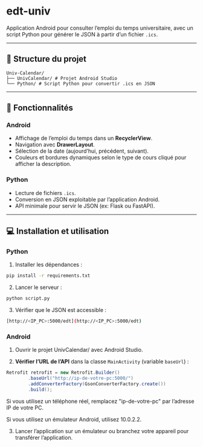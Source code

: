 # edt-univ

Application Android pour consulter l’emploi du temps universitaire, avec un script Python pour générer le JSON à partir d’un fichier `.ics`.

---

## 📂 Structure du projet
```text
Univ-Calendar/
├── UnivCalendar/ # Projet Android Studio
└── Python/ # Script Python pour convertir .ics en JSON
```

---

## 🚀 Fonctionnalités

### Android
- Affichage de l’emploi du temps dans un **RecyclerView**.  
- Navigation avec **DrawerLayout**.  
- Sélection de la date (aujourd’hui, précédent, suivant).  
- Couleurs et bordures dynamiques selon le type de cours cliqué pour afficher la description.  

### Python
- Lecture de fichiers `.ics`.  
- Conversion en JSON exploitable par l’application Android.  
- API minimale pour servir le JSON (ex: Flask ou FastAPI).

---

## 💻 Installation et utilisation

### Python
1. Installer les dépendances :
```bash
pip install -r requirements.txt
```
2. Lancer le serveur :
```bash
python script.py
```
3. Vérifier que le JSON est accessible :
```bash
[http://<IP_PC>:5000/edt](http://<IP_PC>:5000/edt)
```
### Android

1. Ouvrir le projet UnivCalendar/ avec Android Studio.

2. **Vérifier l’URL de l’API** dans la classe `MainActivity` (variable `baseUrl`) :

```java
Retrofit retrofit = new Retrofit.Builder()
        .baseUrl("http://ip-de-votre-pc:5000/") 
        .addConverterFactory(GsonConverterFactory.create())
        .build();
```
Si vous utilisez un téléphone réel, remplacez "ip-de-votre-pc" par l’adresse IP de votre PC.

Si vous utilisez un émulateur Android, utilisez 10.0.2.2.

3. Lancer l’application sur un émulateur ou branchez votre appareil pour transférer l’application.
